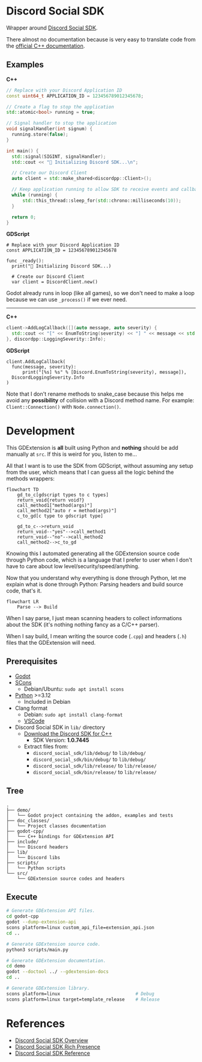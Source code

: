# Discord Social SDK
Wrapper around [Discord Social SDK](https://discord.com/developers/docs/discord-social-sdk/overview).  

There almost no documentation because is very easy to translate code from the [official C++ documentation](https://discord.com/developers/docs/discord-social-sdk/getting-started/using-c++).  

## Examples

**C++**  
```c++
// Replace with your Discord Application ID
const uint64_t APPLICATION_ID = 123456789012345678;

// Create a flag to stop the application
std::atomic<bool> running = true;

// Signal handler to stop the application
void signalHandler(int signum) {
  running.store(false);
}

int main() {
  std::signal(SIGINT, signalHandler);
  std::cout << "🚀 Initializing Discord SDK...\n";

  // Create our Discord Client
  auto client = std::make_shared<discordpp::Client>();

  // Keep application running to allow SDK to receive events and callbacks
  while (running) {
      std::this_thread::sleep_for(std::chrono::milliseconds(10));
  }

  return 0;
}
```

**GDScript**  
```gdscript
# Replace with your Discord Application ID
const APPLICATION_ID = 123456789012345678

func _ready():
  print("🚀 Initializing Discord SDK...)

  # Create our Discord Client
  var client = DiscordClient.new()
```

Godot already runs in loop (like all games), so we don't need to make a loop because we can use `_process()` if we ever need.  

---

**C++**  
```c++
client->AddLogCallback([](auto message, auto severity) {
  std::cout << "[" << EnumToString(severity) << "] " << message << std::endl;
}, discordpp::LoggingSeverity::Info);
```

**GDScript**  
```gdscript
client.AddLogCallback(
  func(message, severity):
      print("[%s] %s" % [Discord.EnumToString(severity), message]),
  DiscordLoggingSeverity.Info
)
```

Note that I don't rename methods to snake_case because this helps me avoid any **possibility** of collision with a Discord method name. For example: `Client::Connection()` with `Node.connection()`.  

# Development
This GDExtension is **all** built using Python and **nothing** should be add manually at `src`. If this is weird for you, listen to me...  

All that I want is to use the SDK from GDScript, without assuming any setup from the user, which means that I can guess all the logic behind the methods wrappers:  

```mermaid
flowchart TD
    gd_to_c[gdscript types to c types]
    return_void{return void?}
    call_method1["method(args)"]
    call_method2["auto r = method(args)"]
    c_to_gd[c type to gdscript type]

    gd_to_c-->return_void
    return_void--"yes"-->call_method1
    return_void--"no"-->call_method2
    call_method2-->c_to_gd
```

Knowing this I automated generating all the GDExtension source code through Python code, which is a language that I prefer to user when I don't have to care about low level/security/speed/anything.  

Now that you understand why everything is done through Python, let me explain what is done through Python: Parsing headers and build source code, that's it.  

```mermaid
flowchart LR
    Parse --> Build
```

When I say parse, I just mean scanning headers to collect informations about the SDK (it's nothing nothing fancy as a C/C++ parser).  

When I say build, I mean writing the source code (`.cpp`) and headers (`.h`) files that the GDExtension will need.  

## Prerequisites
- [Godot](https://godotengine.org/)
- [SCons](https://scons.org/)
    - Debian/Ubuntu: `sudo apt install scons`
- [Python](https://www.python.org/) >=3.12
    - Included in Debian
- Clang format
    - Debian: `sudo apt install clang-format`
    - [VSCode](https://marketplace.visualstudio.com/items?itemName=xaver.clang-format)
- Discord Social SDK in `lib/` directory
    - [Download the Discord SDK for C++](https://discord.com/developers/docs/discord-social-sdk/getting-started/using-c++#step-4-download-the-discord-sdk-for-c++)
        - SDK Version: **1.0.7445**
    - Extract files from:
        - `discord_social_sdk/lib/debug/` to `lib/debug/`
        - `discord_social_sdk/bin/debug/` to `lib/debug/`
        - `discord_social_sdk/lib/release/` to `lib/release/`
        - `discord_social_sdk/bin/release/` to `lib/release/`

## Tree
```
.
├── demo/
│   └── Godot project containing the addon, examples and tests
├── doc_classes/
│   └── Project classes documentation
├── godot-cpp/
│   └── C++ bindings for GDExtension API
├── include/
│   └── Discord headers
├── lib/
│   └── Discord libs
├── scripts/
│   └── Python scripts
└── src/
    └── GDExtension source codes and headers
```

## Execute
```bash
# Generate GDExtension API files.
cd godot-cpp
godot --dump-extension-api
scons platform=linux custom_api_file=extension_api.json
cd ..

# Generate GDExtension source code.
python3 scripts/main.py

# Generate GDExtension documentation.
cd demo
godot --doctool ../ --gdextension-docs
cd ..

# Generate GDExtension library.
scons platform=linux                            # Debug
scons platform=linux target=template_release    # Release
```

# References
- [Discord Social SDK Overview](https://discord.com/developers/docs/discord-social-sdk/overview)
- [Discord Social SDK Rich Presence](https://discord.com/developers/docs/rich-presence/using-with-the-discord-social-sdk)
- [Discord Social SDK Reference](https://discord.com/developers/docs/social-sdk/index.html)
